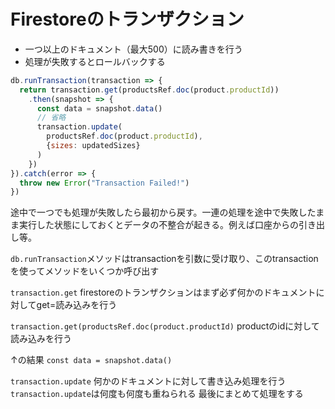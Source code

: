# Firestoreのトランザクション

- 一つ以上のドキュメント（最大500）に読み書きを行う
- 処理が失敗するとロールバックする

```js
db.runTransaction(transaction => {
  return transaction.get(productsRef.doc(product.productId))
    .then(snapshot => {
      const data = snapshot.data()
      // 省略
      transaction.update(
        productsRef.doc(product.productId),
        {sizes: updatedSizes}
      )
    })
}).catch(error => {
  throw new Error("Transaction Failed!")
})
```

途中で一つでも処理が失敗したら最初から戻す。一連の処理を途中で失敗したまま実行した状態にしておくとデータの不整合が起きる。例えば口座からの引き出し等。

`db.runTransaction`メソッドはtransactionを引数に受け取り、このtransactionを使ってメソッドをいくつか呼び出す

`transaction.get`
firestoreのトランザクションはまず必ず何かのドキュメントに対してget=読み込みを行う

`transaction.get(productsRef.doc(product.productId)`
productのidに対して読み込みを行う

↑の結果
`const data = snapshot.data()`

`transaction.update`
何かのドキュメントに対して書き込み処理を行う
`transaction.update`は何度も何度も重ねられる
最後にまとめて処理をする